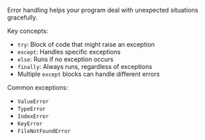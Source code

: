 Error handling helps your program deal with unexpected situations gracefully.

Key concepts:

- `try`: Block of code that might raise an exception
- `except`: Handles specific exceptions
- `else`: Runs if no exception occurs
- `finally`: Always runs, regardless of exceptions
- Multiple `except` blocks can handle different errors

Common exceptions:

- `ValueError`
- `TypeError`
- `IndexError`
- `KeyError`
- `FileNotFoundError` 
